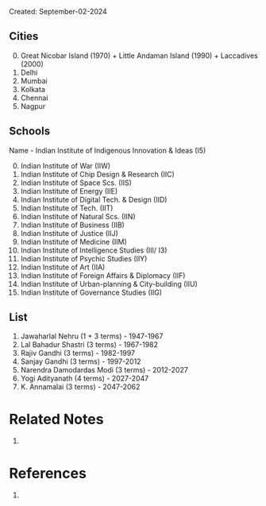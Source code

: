 Created: September-02-2024

## Cities

0. Great Nicobar Island (1970) + Little Andaman Island (1990) + Laccadives (2000)
1. Delhi
2. Mumbai
3. Kolkata
4. Chennai
5. Nagpur
## Schools

Name - Indian Institute of Indigenous Innovation & Ideas (I5)

0. Indian Institute of War (IIW)
1. Indian Institute of Chip Design & Research (IIC)
2. Indian Institute of Space Scs. (IIS)
3. Indian Institute of Energy (IIE)
4. Indian Institute of Digital Tech. & Design (IID)
5. Indian Institute of Tech. (IIT)
6. Indian Institute of Natural Scs. (IIN)
7. Indian Institute of Business (IIB)
8. Indian Institute of Justice (IIJ)
9. Indian Institute of Medicine (IIM)
10. Indian Institute of Intelligence Studies (III/ I3)
11. Indian Institute of Psychic Studies (IIY)
12. Indian Institute of Art (IIA)
13. Indian Institute of Foreign Affairs & Diplomacy (IIF)
14. Indian Institute of Urban-planning & City-building (IIU)
15. Indian Institute of Governance Studies (IIG)
## List

1. Jawaharlal Nehru (1 + 3 terms) - 1947-1967
2. Lal Bahadur Shastri (3 terms) - 1967-1982
3. Rajiv Gandhi (3 terms) - 1982-1997
4. Sanjay Gandhi (3 terms) - 1997-2012
5. Narendra Damodardas Modi (3 terms) - 2012-2027
6. Yogi Adityanath (4 terms) - 2027-2047
7. K. Annamalai (3 terms) - 2047-2062

# Related Notes

1. 
# References

1. 